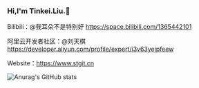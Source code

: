 ### Hi,I'm Tinkei.Liu.👋   

Bilibili：@我耳朵不是特别好 https://space.bilibili.com/1365442101

阿里云开发者社区：@刘天棋 https://developer.aliyun.com/profile/expert/i3v63yejpfeew

Website：https://www.stgit.cn


![Anurag's GitHub stats](https://github-readme-stats.vercel.app/api?username=Tinkei-Liu)
